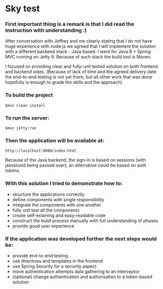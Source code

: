 # Sky test

### First important thing is a remark is that I did read the instruction with understanding :)

After conversation with Joffrey and me clearly stating that I do not have huge experience with node.js we agreed that I will implement the solution with a different backend stack - Java based.
I went for Java 8 + Spring MVC running on Jetty 9. Because of such stack the build tool is Maven.

I focused on providing clear and fully-unit tested solution on both frontend and backend sides.
(Because of lack of time and the agreed delivery date the end-to-end testing is not yet there, but all other work that was done hopefully is enough to grade the skills and the approach).

### To build the project
    $mvn clean install

### To run the server:
    $mvn jetty:run

### Then the application will be available at:
    http://localhost:8080/index.html

Because of the Java backend, the sign-in is based on sessions (with jsessionid being passed over), an alternative could be based on auth tokens.

### With this solution I tried to demonstrate how to:
  * structure the applications correctly
  * define components with single responsibility
  * integrate the components with one another
  * fully unit test all the components
  * create self-exlaining and easy-readable code
  * construct the build process manually with full understanding of phases
  * provide good user experience

### If the application was developed further the next steps would be:
  * provide end-to-end testing
  * use directives and templates in the frontend
  * use Spring Security for a security aspect
  * move authentication attempts data gathering to an interceptor
  * (optional) change authentication and authorisation to a token-based solution


